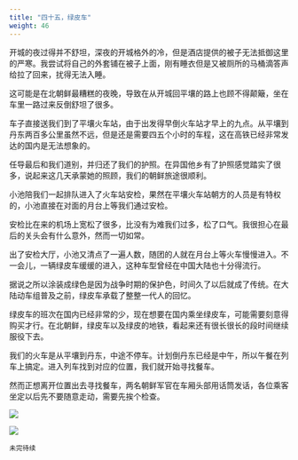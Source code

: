 ```yaml
---
title: "四十五，绿皮车"
weight: 46
---
```


开城的夜过得并不舒坦，深夜的开城格外的冷，但是酒店提供的被子无法抵御这里的严寒。我尝试将自己的外套铺在被子上面，刚有睡衣但是又被厕所的马桶滴答声给拉了回来，扰得无法入睡。

这可能是在北朝鲜最糟糕的夜晚，导致在从开城回平壤的路上也顾不得颠簸，坐在车里一路过来反倒舒坦了很多。

车子直接送我们到了平壤火车站，由于出发得早倒火车站才早上的九点。从平壤到丹东两百多公里虽然不远，但是还是需要四五个小时的车程，这在高铁已经非常发达的国内是无法想象的。

任导最后和我们道别，并归还了我们的护照。在异国他乡有了护照感觉踏实了很多，说起来这几天承蒙她的照顾，我们的朝鲜旅途很顺利。

小池陪我们一起排队进入了火车站安检，果然在平壤火车站朝方的人员是有特权的，小池直接在对面的月台上等我们通过安检。

安检比在来的机场上宽松了很多，比没有为难我们过多，松了口气。我很担心在最后的关头会有什么意外，然而一切如常。

出了安检大厅，小池又清点了一遍人数，随团的人就在月台上等火车慢慢进入。不一会儿，一辆绿皮车缓缓的进入，这种车型曾经在中国大陆也十分得流行。

据说之所以涂装成绿色是因为战争时期的保护色，时间久了以后就成了传统。在大陆动车组普及之前，绿皮车承载了整整一代人的回忆。

绿皮车的班次在国内已经非常的少，现在想要在国内乘坐绿皮车，可能需要刻意得购买才行。在北朝鲜，绿皮车以及绿皮的地铁，看起来还有很长很长的段时间继续服役下去。

我们的火车是从平壤到丹东，中途不停车。计划倒丹东已经是中午，所以午餐在列车上搞定。进入列车找到对应的位置，我们就开始寻找餐车。

然而正想离开位置出去寻找餐车，两名朝鲜军官在车厢头部用话筒发话，各位乘客坐定以后先不要随意走动，需要先挨个检查。

![](/north-korea/0665.jpg)

![](/north-korea/0662.jpg)

`未完待续`
